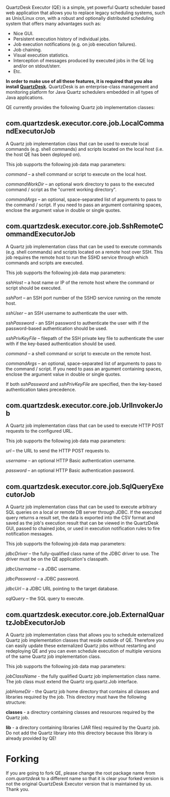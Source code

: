 QuartzDesk Executor (QE) is a simple, yet powerful Quartz scheduler based web application that allows you to replace legacy scheduling systems, such as Unix/Linux cron, with a robust and optionally distributed scheduling system that offers many advantages such as:

* Nice GUI.
* Persistent execution history of individual jobs.
* Job execution notifications (e.g. on job execution failures).
* Job chaining.
* Visual execution statistics.
* Interception of messages produced by executed jobs in the QE log and/or on stdout/sterr.
* Etc. 

**In order to make use of all these features, it is required that you also install [QuartzDesk](https://www.quartzdesk.com).** QuartzDesk is an enterprise-class management and monitoring platform for Java Quartz schedulers embedded in all types of Java applications. 

QE currently provides the following Quartz job implementation classes:

## com.quartzdesk.executor.core.job.LocalCommandExecutorJob
A Quartz job implementation class that can be used to execute local commands (e.g. shell commands) and scripts located on the local host (i.e. the host QE has been deployed on).

This job supports the following job data map parameters:

*command* – a shell command or script to execute on the local host.

*commandWorkDir* – an optional work directory to pass to the executed command / script as the "current working directory".

*commandArgs* – an optional, space-separated list of arguments to pass to the command / script. If you need to pass an argument containing spaces, enclose the argument value in double or single quotes.

## com.quartzdesk.executor.core.job.SshRemoteCommandExecutorJob
A Quartz job implementation class that can be used to execute commands (e.g. shell commands) and scripts located on a remote host over SSH. This job requires the remote host to run the SSHD service through which commands and scripts are executed.

This job supports the following job data map parameters:

*sshHost* – a host name or IP of the remote host where the command or script should be executed.

*sshPort* – an SSH port number of the SSHD service running on the remote host.

*sshUser* – an SSH username to authenticate the user with.

*sshPassword* - an SSH password to authenticate the user with if the password-based authentication should be used.

*sshPrivKeyFile* – filepath of the SSH private key file to authenticate the user with if the key-based authentication should be used.

*command* – a shell command or script to execute on the remote host.

*commandArgs* – an optional, space-separated list of arguments to pass to the command / script. If you need to pass an argument containing spaces, enclose the argument value in double or single quotes.

If both *sshPassword* and *sshPrivKeyFile* are specified, then the key-based authentication takes precedence.


## com.quartzdesk.executor.core.job.UrlInvokerJob
A Quartz job implementation class that can be used to execute HTTP POST requests to the configured URL.

This job supports the following job data map parameters:

*url* – the URL to send the HTTP POST requests to.

*username* – an optional HTTP Basic authentication username.

*password* – an optional HTTP Basic authentication password.


## com.quartzdesk.executor.core.job.SqlQueryExecutorJob
A Quartz job implementation class that can be used to execute arbitrary SQL queries on a local or remote DB server through JDBC. If the executed query returns a result set, the data is exported into the CSV format and saved as the job's execution result that can be viewed in the QuartzDesk GUI, passed to chained jobs, or used in execution notification rules to fire notification messages.

This job supports the following job data map parameters:

*jdbcDriver* – the fully-qualified class name of the JDBC driver to use. The driver must be on the QE application's classpath.

*jdbcUsername* – a JDBC username.

*jdbcPassword* – a JDBC password.

*jdbcUrl* – a JDBC URL pointing to the target database.

*sqlQuery* – the SQL query to execute.


## com.quartzdesk.executor.core.job.ExternalQuartzJobExecutorJob
A Quartz job implementation class that allows you to schedule externalized Quartz job implementation classes that reside outside of QE. Therefore you can easily update these externalized Quartz jobs without restarting and redeploying QE and you can even schedule execution of multiple versions of the same Quartz job implementation class.

This job supports the following job data map parameters:

*jobClassName* - the fully qualified Quartz job implementation class name. The job class must extend the Quartz org.quartz.Job interface.

*jobHomeDir* - the Quartz job home directory that contains all classes and libraries required by the job. This directory must have the following structure:

  **classes** - a directory containing classes and resources required by the Quartz job.
  
  **lib** - a directory containing libraries (JAR files) required by the Quartz job. Do not add the Quartz library into this directory because this library is already provided by QE!


# Forking

If you are going to fork QE, please change the root package name from *com.quartzdesk* to a different name so that it is clear your forked version is not the original QuartzDesk Executor version that is maintained by us. Thank you.
